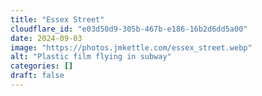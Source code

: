 ```yaml
---
title: "Essex Street"
cloudflare_id: "e03d50d9-305b-467b-e186-16b2d6dd5a00"
date: 2024-09-03
image: "https://photos.jmkettle.com/essex_street.webp"
alt: "Plastic film flying in subway"
categories: []
draft: false
---
```

